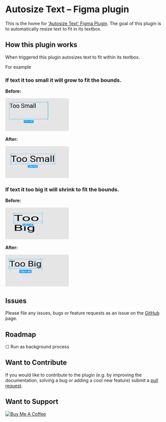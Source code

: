 # Autosize Text – Figma plugin

This is the home for  ['Autosize Text' Figma Plugin](https://www.figma.com/community/plugin). The goal of this plugin is to automatically resize text to fit in its textbox.

## How this plugin works

When triggered this plugin autosizes text to fit within its textbox.

For example

### If text it too small it will grow to fit the bounds.

**Before:** 

![small before](images/small_before.jpg?raw=true) 

**After:** 

![small after](images/small_after.png?raw=true)

### If text it too big it will shrink to fit the bounds.


**Before:** 


![large before](images/big_before.png?raw=true)

**After:** 

![large after](images/big_after.png?raw=true)



## Issues

Please file any issues, bugs or feature requests as an issue on the [GitHub](https://github.com/anovis/autosizetext/issues) page.

## Roadmap

 &#9744; Run as background process

## Want to Contribute

If you would like to contribute to the plugin (e.g. by improving the documentation, solving a bug or adding a cool new feature) submit a [pull request](https://github.com/anovis/autosizetext/pulls).

## Want to Support

<!-- markdownlint-disable MD033 -->
<a href="https://www.buymeacoffee.com/austennovis" target="_blank"><img src="https://cdn.buymeacoffee.com/buttons/default-blue.png" alt="Buy Me A Coffee" height="41" width="174"></a>
<!-- markdownlint-disable MD033 -->